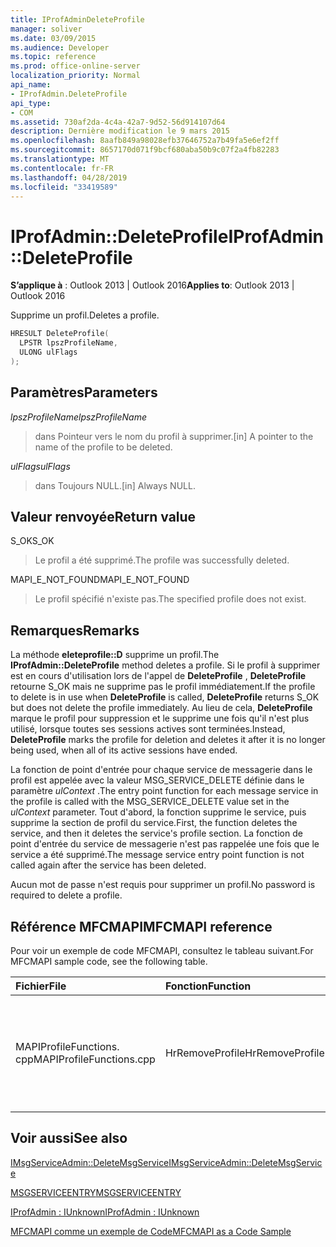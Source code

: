 ```yaml
---
title: IProfAdminDeleteProfile
manager: soliver
ms.date: 03/09/2015
ms.audience: Developer
ms.topic: reference
ms.prod: office-online-server
localization_priority: Normal
api_name:
- IProfAdmin.DeleteProfile
api_type:
- COM
ms.assetid: 730af2da-4c4a-42a7-9d52-56d914107d64
description: Dernière modification le 9 mars 2015
ms.openlocfilehash: 8aafb849a98028efb37646752a7b49fa5e6ef2ff
ms.sourcegitcommit: 8657170d071f9bcf680aba50b9c07f2a4fb82283
ms.translationtype: MT
ms.contentlocale: fr-FR
ms.lasthandoff: 04/28/2019
ms.locfileid: "33419589"
---
```

# <a name="iprofadmindeleteprofile"></a><span data-ttu-id="17aaa-103">IProfAdmin::DeleteProfile</span><span class="sxs-lookup"><span data-stu-id="17aaa-103">IProfAdmin::DeleteProfile</span></span>

  
  
<span data-ttu-id="17aaa-104">**S’applique à** : Outlook 2013 | Outlook 2016</span><span class="sxs-lookup"><span data-stu-id="17aaa-104">**Applies to**: Outlook 2013 | Outlook 2016</span></span> 
  
<span data-ttu-id="17aaa-105">Supprime un profil.</span><span class="sxs-lookup"><span data-stu-id="17aaa-105">Deletes a profile.</span></span>
  
```cpp
HRESULT DeleteProfile(
  LPSTR lpszProfileName,
  ULONG ulFlags
);
```

## <a name="parameters"></a><span data-ttu-id="17aaa-106">Paramètres</span><span class="sxs-lookup"><span data-stu-id="17aaa-106">Parameters</span></span>

 <span data-ttu-id="17aaa-107">_lpszProfileName_</span><span class="sxs-lookup"><span data-stu-id="17aaa-107">_lpszProfileName_</span></span>
  
> <span data-ttu-id="17aaa-108">dans Pointeur vers le nom du profil à supprimer.</span><span class="sxs-lookup"><span data-stu-id="17aaa-108">[in] A pointer to the name of the profile to be deleted.</span></span>
    
 <span data-ttu-id="17aaa-109">_ulFlags_</span><span class="sxs-lookup"><span data-stu-id="17aaa-109">_ulFlags_</span></span>
  
> <span data-ttu-id="17aaa-110">dans Toujours NULL.</span><span class="sxs-lookup"><span data-stu-id="17aaa-110">[in] Always NULL.</span></span> 
    
## <a name="return-value"></a><span data-ttu-id="17aaa-111">Valeur renvoyée</span><span class="sxs-lookup"><span data-stu-id="17aaa-111">Return value</span></span>

<span data-ttu-id="17aaa-112">S_OK</span><span class="sxs-lookup"><span data-stu-id="17aaa-112">S_OK</span></span> 
  
> <span data-ttu-id="17aaa-113">Le profil a été supprimé.</span><span class="sxs-lookup"><span data-stu-id="17aaa-113">The profile was successfully deleted.</span></span>
    
<span data-ttu-id="17aaa-114">MAPI_E_NOT_FOUND</span><span class="sxs-lookup"><span data-stu-id="17aaa-114">MAPI_E_NOT_FOUND</span></span> 
  
> <span data-ttu-id="17aaa-115">Le profil spécifié n'existe pas.</span><span class="sxs-lookup"><span data-stu-id="17aaa-115">The specified profile does not exist.</span></span>
    
## <a name="remarks"></a><span data-ttu-id="17aaa-116">Remarques</span><span class="sxs-lookup"><span data-stu-id="17aaa-116">Remarks</span></span>

<span data-ttu-id="17aaa-117">La méthode **eleteprofile::D** supprime un profil.</span><span class="sxs-lookup"><span data-stu-id="17aaa-117">The **IProfAdmin::DeleteProfile** method deletes a profile.</span></span> <span data-ttu-id="17aaa-118">Si le profil à supprimer est en cours d'utilisation lors de l'appel de **DeleteProfile** , **DeleteProfile** retourne S_OK mais ne supprime pas le profil immédiatement.</span><span class="sxs-lookup"><span data-stu-id="17aaa-118">If the profile to delete is in use when **DeleteProfile** is called, **DeleteProfile** returns S_OK but does not delete the profile immediately.</span></span> <span data-ttu-id="17aaa-119">Au lieu de cela, **DeleteProfile** marque le profil pour suppression et le supprime une fois qu'il n'est plus utilisé, lorsque toutes ses sessions actives sont terminées.</span><span class="sxs-lookup"><span data-stu-id="17aaa-119">Instead, **DeleteProfile** marks the profile for deletion and deletes it after it is no longer being used, when all of its active sessions have ended.</span></span> 
  
<span data-ttu-id="17aaa-120">La fonction de point d'entrée pour chaque service de messagerie dans le profil est appelée avec la valeur MSG_SERVICE_DELETE définie dans le paramètre _ulContext_ .</span><span class="sxs-lookup"><span data-stu-id="17aaa-120">The entry point function for each message service in the profile is called with the MSG_SERVICE_DELETE value set in the  _ulContext_ parameter.</span></span> <span data-ttu-id="17aaa-121">Tout d'abord, la fonction supprime le service, puis supprime la section de profil du service.</span><span class="sxs-lookup"><span data-stu-id="17aaa-121">First, the function deletes the service, and then it deletes the service's profile section.</span></span> <span data-ttu-id="17aaa-122">La fonction de point d'entrée du service de messagerie n'est pas rappelée une fois que le service a été supprimé.</span><span class="sxs-lookup"><span data-stu-id="17aaa-122">The message service entry point function is not called again after the service has been deleted.</span></span> 
  
<span data-ttu-id="17aaa-123">Aucun mot de passe n'est requis pour supprimer un profil.</span><span class="sxs-lookup"><span data-stu-id="17aaa-123">No password is required to delete a profile.</span></span>
  
## <a name="mfcmapi-reference"></a><span data-ttu-id="17aaa-124">Référence MFCMAPI</span><span class="sxs-lookup"><span data-stu-id="17aaa-124">MFCMAPI reference</span></span>

<span data-ttu-id="17aaa-125">Pour voir un exemple de code MFCMAPI, consultez le tableau suivant.</span><span class="sxs-lookup"><span data-stu-id="17aaa-125">For MFCMAPI sample code, see the following table.</span></span>
  
|<span data-ttu-id="17aaa-126">**Fichier**</span><span class="sxs-lookup"><span data-stu-id="17aaa-126">**File**</span></span>|<span data-ttu-id="17aaa-127">**Fonction**</span><span class="sxs-lookup"><span data-stu-id="17aaa-127">**Function**</span></span>|<span data-ttu-id="17aaa-128">**Commentaire**</span><span class="sxs-lookup"><span data-stu-id="17aaa-128">**Comment**</span></span>|
|:-----|:-----|:-----|
|<span data-ttu-id="17aaa-129">MAPIProfileFunctions. cpp</span><span class="sxs-lookup"><span data-stu-id="17aaa-129">MAPIProfileFunctions.cpp</span></span>  <br/> |<span data-ttu-id="17aaa-130">HrRemoveProfile</span><span class="sxs-lookup"><span data-stu-id="17aaa-130">HrRemoveProfile</span></span>  <br/> |<span data-ttu-id="17aaa-131">MFCMAPI utilise la méthode **IProfAdmin::D eleteprofile** pour supprimer le profil sélectionné.</span><span class="sxs-lookup"><span data-stu-id="17aaa-131">MFCMAPI uses the **IProfAdmin::DeleteProfile** method to delete the selected profile.</span></span>  <br/> |
   
## <a name="see-also"></a><span data-ttu-id="17aaa-132">Voir aussi</span><span class="sxs-lookup"><span data-stu-id="17aaa-132">See also</span></span>



[<span data-ttu-id="17aaa-133">IMsgServiceAdmin::DeleteMsgService</span><span class="sxs-lookup"><span data-stu-id="17aaa-133">IMsgServiceAdmin::DeleteMsgService</span></span>](imsgserviceadmin-deletemsgservice.md)
  
[<span data-ttu-id="17aaa-134">MSGSERVICEENTRY</span><span class="sxs-lookup"><span data-stu-id="17aaa-134">MSGSERVICEENTRY</span></span>](msgserviceentry.md)
  
[<span data-ttu-id="17aaa-135">IProfAdmin : IUnknown</span><span class="sxs-lookup"><span data-stu-id="17aaa-135">IProfAdmin : IUnknown</span></span>](iprofadminiunknown.md)


[<span data-ttu-id="17aaa-136">MFCMAPI comme un exemple de Code</span><span class="sxs-lookup"><span data-stu-id="17aaa-136">MFCMAPI as a Code Sample</span></span>](mfcmapi-as-a-code-sample.md)


